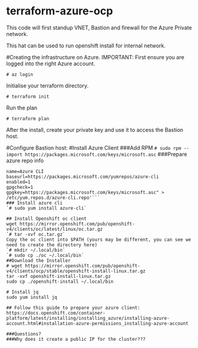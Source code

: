 # terraform-azure-ocp
This code will first standup VNET, Bastion and firewall for the Azure Private network.

This hat can be used to run openshift install for internal network.

#Creating the infrastructure on Azure.
IMPORTANT: First ensure you are logged into the right Azure account.

`# az login`

Initialise your terraform directory.

`# terraform init`

Run the plan

`# terraform plan`

After the install, create your private key and use it to access the Bastion host.

#Configure Bastion host:
#Install Azure Client
###Add RPM
`# sudo rpm --import https://packages.microsoft.com/keys/microsoft.asc`
###Prepare azure repo info
```# sudo sh -c 'echo -e "[azure-cli]
name=Azure CLI
baseurl=https://packages.microsoft.com/yumrepos/azure-cli
enabled=1
gpgcheck=1
gpgkey=https://packages.microsoft.com/keys/microsoft.asc" > /etc/yum.repos.d/azure-cli.repo'```
### Install azure cli
`# sudo yum install azure-cli`

## Install Openshift oc client
wget https://mirror.openshift.com/pub/openshift-v4/clients/oc/latest/linux/oc.tar.gz
`# tar -xvf oc.tar.gz`
Copy the oc client into $PATH (yours may be different, you can see we need to create the directory here)
`# mkdir ~/.local/bin`
`# sudo cp ./oc ~/.local/bin`
##Download the Installer
# wget https://mirror.openshift.com/pub/openshift-v4/clients/ocp/stable/openshift-install-linux.tar.gz
tar -xvf openshift-install-linux.tar.gz
sudo cp ./openshift-install ~/.local/bin

# Install jq
sudo yum install jq

## Follow this guide to prepare your azure client:
https://docs.openshift.com/container-platform/latest/installing/installing_azure/installing-azure-account.html#installation-azure-permissions_installing-azure-account

###Questions?
###Why does it create a public IP for the cluster???